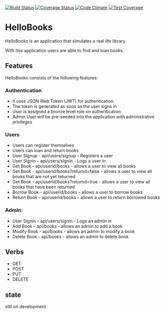 [![Build Status](https://travis-ci.org/benfluleck/HelloBooks.png)](https://travis-ci.org/benfluleck/HelloBooks.svg?branch=Travisrepo)
[![Coverage Status](https://coveralls.io/repos/github/benfluleck/HelloBooks/badge.svg)](https://coveralls.io/github/benfluleck/HelloBooks)
[![Code Climate](https://codeclimate.com/github/benfluleck/HelloBooks/badges/gpa.svg)](https://codeclimate.com/github/benfluleck/HelloBooks/)
[![Test Coverage](https://codeclimate.com/github/benfluleck/HelloBooks/badges/coverage.svg)](https://codeclimate.com/github/codeclimate/benfluleck/HelloBooks)



# HelloBooks

HelloBooks is an application that simulates a real life library

With this application users are able to find and loan books.

## Features
HelloBooks consists of the following features:

### Authentication
- It uses JSON Web Token (JWT) for authentication.
- The token is generated as soon as the user signs in
- User is assigned a bronze level role on authentication
- Admin User will be pre-seeded into the application with administrative privileges

###  Users
- Users can register themselves
- Users can loan and return books
- User Signup - api/users/signup - Registers a user
- User Signin - api/users/signin - Logs a user in
- Get Book - api/userid/books - allows a user to view all books
- Get Book - api/userid/books?returnd=false - allows a user to view all books that are not yet returned
- Get Book - api/userid/books?returnd=true - allows a user to view all books that have been returned
- Borrow Book - api/userid/books - allows a user to borrow books
- Return Book - api/userid/books - allows a user to return borrowed books

### Admin:
- User Signin - api/users/signin - Logs an admin in
- Add Book - api/books - allows an admin to add a book
- Modify Book - api/books - allows an admin to modify a book
- Delete Book - api/books - allows an admin to delete book

## Verbs
- GET
- POST
- PUT
- DELETE

## state
still on development
